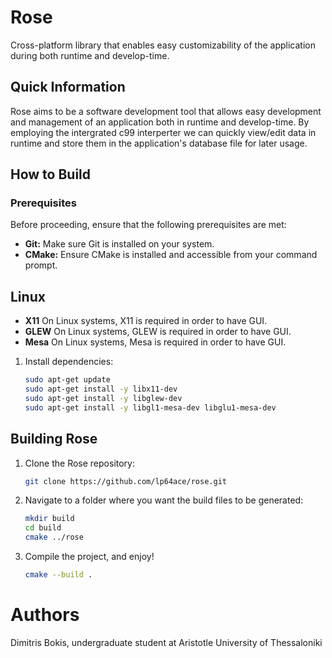 # Rose

Cross-platform library that enables easy customizability of the application during both runtime and develop-time.

## Quick Information

Rose aims to be a software development tool that allows easy development and management of an application both in runtime and develop-time. 
By employing the intergrated c99 interperter we can quickly view/edit data in runtime and store them in the application's database file for later usage.

## How to Build

### Prerequisites

Before proceeding, ensure that the following prerequisites are met:

- **Git:** Make sure Git is installed on your system.
- **CMake:** Ensure CMake is installed and accessible from your command prompt.

## Linux

- **Χ11** On Linux systems, X11 is required in order to have GUI.
- **GLEW** On Linux systems, GLEW is required in order to have GUI.
- **Mesa** On Linux systems, Mesa is required in order to have GUI.

1. Install dependencies:

	```bash
	sudo apt-get update
	sudo apt-get install -y libx11-dev
	sudo apt-get install -y libglew-dev
	sudo apt-get install -y libgl1-mesa-dev libglu1-mesa-dev
	```

## Building Rose

1. Clone the Rose repository:

	```bash
	git clone https://github.com/lp64ace/rose.git
	```

2. Navigate to a folder where you want the build files to be generated:

	```bash
	mkdir build
	cd build
	cmake ../rose
	```
3. Compile the project, and enjoy!

	```bash
	cmake --build .
	```

# Authors

Dimitris Bokis,
undergraduate student at Aristotle University of Thessaloniki
